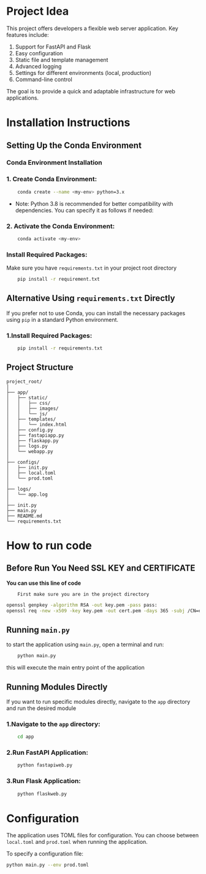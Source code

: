# Project Idea

This project offers developers a flexible web server application. Key features include:

1. Support for FastAPI and Flask
2. Easy configuration
3. Static file and template management
4. Advanced logging
5. Settings for different environments (local, production)
6. Command-line control

The goal is to provide a quick and adaptable infrastructure for web applications.

# Installation Instructions

## Setting Up the Conda Environment

### Conda Environment Installation

### 1. Create Conda Environment:


```bash
    conda create --name <my-env> python=3.x 
```
* Note: Python 3.8 is recommended for better compatibility with dependencies. You can specify it as follows if needed:

### 2. Activate the Conda Environment:

```bash
    conda activate <my-env>
```

### Install Required Packages:

Make sure you have `requirements.txt` in your project root directory

```bash
    pip install -r requirement.txt
```

## Alternative Using `requirements.txt` Directly

If you prefer not to use Conda, you can install the necessary packages using `pip` in a standard Python environment.

### 1.Install Required Packages:

```bash
    pip install -r requirements.txt
```

## Project Structure

    project_root/
    │
    ├── app/
    │   ├── static/
    │   │   ├── css/
    │   │   ├── images/
    │   │   └── js/
    │   ├── templates/
    │   │   └── index.html
    │   ├── config.py
    │   ├── fastapiapp.py
    │   ├── flaskapp.py
    │   ├── logs.py
    │   └── webapp.py
    │
    ├── configs/
    │   ├── init.py
    │   ├── local.toml
    │   └── prod.toml
    │
    ├── logs/
    │   └── app.log
    │
    ├── init.py
    ├── main.py
    ├── README.md
    └── requirements.txt


# How to run code 

## Before Run You Need SSL KEY and CERTIFICATE

**You can use this line of code**
``` 
    First make sure you are in the project directory
```

```bash
openssl genpkey -algorithm RSA -out key.pem -pass pass:
openssl req -new -x509 -key key.pem -out cert.pem -days 365 -subj /CN=example.com -passin pass:
```


## Running `main.py`
to start the application using `main.py`, open a terminal and run:


```bash
    python main.py
```
this will execute the main entry point of the application

## Running Modules Directly
If you want to run specific modules directly, navigate to the `app` directory and run the desired module 

### 1.Navigate to the `app` directory:

```bash
    cd app
```

### 2.Run FastAPI Application:

```bash
    python fastapiweb.py
```

### 3.Run Flask Application:

```bash
    python flaskweb.py
```

# Configuration
The application uses TOML files for configuration. You can choose between `local.toml` and `prod.toml` when running the application.

To specify a configuration file:
```bash
python main.py --env prod.toml
```